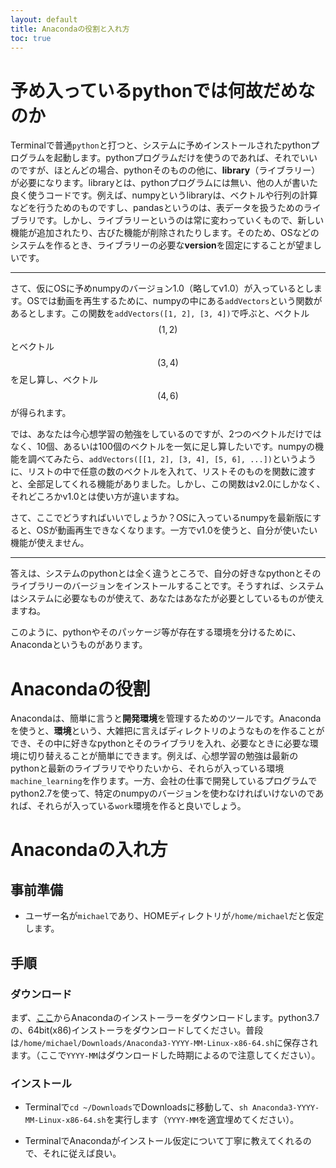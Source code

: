```yaml
---
layout: default
title: Anacondaの役割と入れ方
toc: true
---
```


# 予め入っているpythonでは何故だめなのか

Terminalで普通`python`と打つと、システムに予めインストールされたpythonプログラムを起動します。pythonプログラムだけを使うのであれば、それでいいのですが、ほとんどの場合、pythonそのものの他に、**library**（ライブラリー）が必要になります。libraryとは、pythonプログラムには無い、他の人が書いた良く使うコードです。例えば、numpyというlibraryは、ベクトルや行列の計算などを行うためのものですし、pandasというのは、表データを扱うためのライブラリです。しかし、ライブラリーというのは常に変わっていくもので、新しい機能が追加されたり、古びた機能が削除されたりします。そのため、OSなどのシステムを作るとき、ライブラリーの必要な**version**を固定にすることが望ましいです。

---

さて、仮にOSに予めnumpyのバージョン1.0（略してv1.0）が入っているとします。OSでは動画を再生するために、numpyの中にある`addVectors`という関数があるとします。この関数を`addVectors([1, 2], [3, 4])`で呼ぶと、ベクトル$$(1, 2)$$とベクトル$$(3, 4)$$を足し算し、ベクトル$$(4, 6)$$が得られます。

では、あなたは今心想学習の勉強をしているのですが、2つのベクトルだけではなく、10個、あるいは100個のベクトルを一気に足し算したいです。numpyの機能を調べてみたら、`addVectors([[1, 2], [3, 4], [5, 6], ...])`というように、リストの中で任意の数のベクトルを入れて、リストそのものを関数に渡すと、全部足してくれる機能がありました。しかし、この関数はv2.0にしかなく、それどころかv1.0とは使い方が違いますね。

さて、ここでどうすればいいでしょうか？OSに入っているnumpyを最新版にすると、OSが動画再生できなくなります。一方でv1.0を使うと、自分が使いたい機能が使えません。

---

答えは、システムのpythonとは全く違うところで、自分の好きなpythonとそのライブラリーのバージョンをインストールすることです。そうすれば、システムはシステムに必要なものが使えて、あなたはあなたが必要としているものが使えますね。

このように、pythonやそのパッケージ等が存在する環境を分けるために、Anacondaというものがあります。

# Anacondaの役割

Anacondaは、簡単に言うと**開発環境**を管理するためのツールです。Anacondaを使うと、**環境**という、大雑把に言えばディレクトリのようなものを作ることができ、その中に好きなpythonとそのライブラリを入れ、必要なときに必要な環境に切り替えることが簡単にできます。例えば、心想学習の勉強は最新のpythonと最新のライブラリでやりたいから、それらが入っている環境`machine_learning`を作ります。一方、会社の仕事で開発しているプログラムでpython2.7を使って、特定のnumpyのバージョンを使わなければいけないのであれば、それらが入っている`work`環境を作ると良いでしょう。

# Anacondaの入れ方

## 事前準備

- ユーザー名が`michael`であり、HOMEディレクトリが`/home/michael`だと仮定します。

## 手順


### ダウンロード

まず、[ここ](https://www.anaconda.com/distribution/)からAnacondaのインストーラーをダウンロードします。python3.7の、64bit(x86)インストーラをダウンロードしてください。普段は`/home/michael/Downloads/Anaconda3-YYYY-MM-Linux-x86-64.sh`に保存されます。（ここで`YYYY-MM`はダウンロードした時期によるので注意してください）。

### インストール

- Terminalで`cd ~/Downloads`でDownloadsに移動して、`sh Anaconda3-YYYY-MM-Linux-x86-64.sh`を実行します（`YYYY-MM`を適宜埋めてください）。

- TerminalでAnacondaがインストール仮定について丁寧に教えてくれるので、それに従えば良い。
